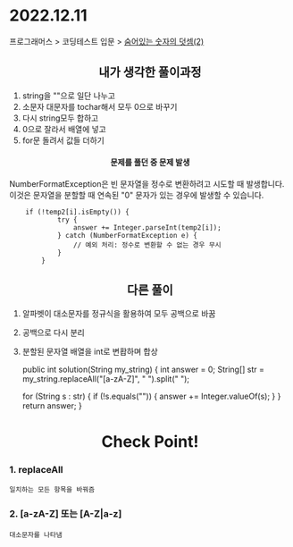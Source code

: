 # 2022.12.11
프로그래머스 > 코딩테스트 입문 > [숨어있는 숫자의 덧셈(2)](https://school.programmers.co.kr/learn/courses/30/lessons/120864)

## <div align=center> 내가 생각한 풀이과정 </div>
1. string을 ""으로 일단 나누고
2. 소문자 대문자를 tochar해서 모두 0으로 바꾸기
3. 다시 string모두 합하고
4. 0으로 잘라서 배열에 넣고
5. for문 돌려서 값들 더하기

#### <div align=center> 문제를 풀던 중 문제 발생 </div>
NumberFormatException은 빈 문자열을 정수로 변환하려고 시도할 때 발생합니다.<br>
이것은 문자열을 분할할 때 연속된 "0" 문자가 있는 경우에 발생할 수 있습니다.

        if (!temp2[i].isEmpty()) {
                try {
                    answer += Integer.parseInt(temp2[i]);
                } catch (NumberFormatException e) {
                    // 예외 처리: 정수로 변환할 수 없는 경우 무시
                }
            }
   

## <div align=center> 다른 풀이 </div>
1. 알파벳이 대소문자를 정규식을 활용하여 모두 공백으로 바꿈
2. 공백으로 다시 분리
3. 분할된 문자열 배열을 int로 변홥하며 합상


    public int solution(String my_string) {
    int answer = 0;
    String[] str = my_string.replaceAll("[a-zA-Z]", " ").split(" ");

    for (String s : str) {
        if (!s.equals("")) {
            answer += Integer.valueOf(s);
        }
    }
    return answer;
    }


# <div align=center> Check Point! </div>
### 1. replaceAll 
    일치하는 모든 항목을 바꿔즘

### 2. [a-zA-Z] 또는 [A-Z|a-z]
    대소문자를 나타냄